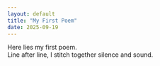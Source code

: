 ```yaml
---
layout: default
title: "My First Poem"
date: 2025-09-19
---
```


Here lies my first poem.  
Line after line, I stitch together silence and sound.  
